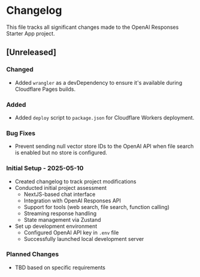 # Changelog

This file tracks all significant changes made to the OpenAI Responses Starter App project.

## [Unreleased]

### Changed
- Added `wrangler` as a devDependency to ensure it's available during Cloudflare Pages builds.

### Added
- Added `deploy` script to `package.json` for Cloudflare Workers deployment.

### Bug Fixes
- Prevent sending null vector store IDs to the OpenAI API when file search is enabled but no store is configured.

### Initial Setup - 2025-05-10
- Created changelog to track project modifications
- Conducted initial project assessment
  - NextJS-based chat interface
  - Integration with OpenAI Responses API
  - Support for tools (web search, file search, function calling)
  - Streaming response handling
  - State management via Zustand
- Set up development environment
  - Configured OpenAI API key in `.env` file
  - Successfully launched local development server

### Planned Changes
- TBD based on specific requirements
